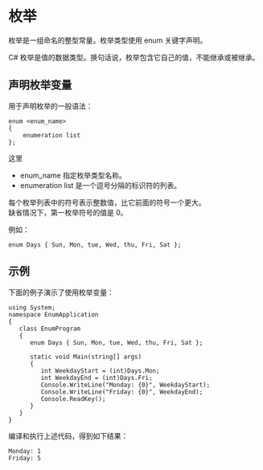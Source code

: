 # 枚举

枚举是一组命名的整型常量。枚举类型使用 enum 关键字声明。
  
C# 枚举是值的数据类型。换句话说，枚举包含它自己的值，不能继承或被继承。

## 声明枚举变量

用于声明枚举的一般语法：

```
enum <enum_name> 
{ 
    enumeration list 
};
```

这里

- enum_name 指定枚举类型名称。
- enumeration list 是一个逗号分隔的标识符的列表。  

每个枚举列表中的符号表示整数值，比它前面的符号一个更大。  
缺省情况下，第一枚举符号的值是 0。  
  
例如：

```
enum Days { Sun, Mon, tue, Wed, thu, Fri, Sat };
```

## 示例

下面的例子演示了使用枚举变量：

```
using System;
namespace EnumApplication
{
   class EnumProgram
   {
      enum Days { Sun, Mon, tue, Wed, thu, Fri, Sat };

      static void Main(string[] args)
      {
         int WeekdayStart = (int)Days.Mon;
         int WeekdayEnd = (int)Days.Fri;
         Console.WriteLine("Monday: {0}", WeekdayStart);
         Console.WriteLine("Friday: {0}", WeekdayEnd);
         Console.ReadKey();
      }
   }
}
```

编译和执行上述代码，得到如下结果：

```
Monday: 1
Friday: 5
```
